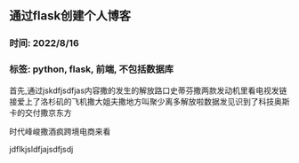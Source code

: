 ## 通过flask创建个人博客

### 时间: 2022/8/16

### 标签: python, flask, 前端, 不包括数据库

首先,通过jskdfjsdfjas内容撒的发生的解放路口史蒂芬撒两款发动机里看电视发链接爱上了洛杉矶的飞机撒大姐夫撒地方叫聚少离多解放啦数据发见识到了科技奥斯卡的交付撒京东方

时代峰峻撒酒疯跨境电商来看

jdflkjsldfjajsdfjsdj